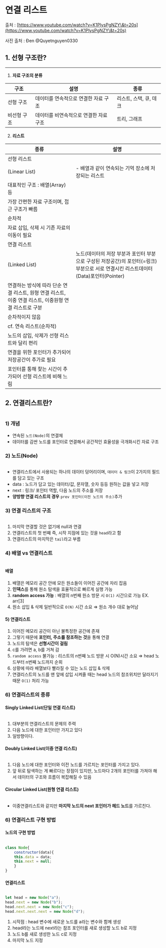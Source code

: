 # 연결 리스트

출처 : [https://www.youtube.com/watch?v=K1PlysPgNZY\&t=20s](https://www.youtube.com/watch?v=K1PlysPgNZY\&t=20s)

사진 출처 : Đen @Quyetnguyen0330

## 1. 선형 구조란?

***

1. **자료 구조의 분류**

| 구조     | 설명                    | 종류             |
| ------ | --------------------- | -------------- |
| 선형 구조  | 데이터를 연속적으로 연결한 자료 구조  | 리스트, 스택, 큐, 데크 |
| 비선형 구조 | 데이터를 비연속적으로 연결한 자료 구조 | 트리, 그래프        |

2. **리스트**

| 종류                                                           | 설명                                                                                |
| ------------------------------------------------------------ | --------------------------------------------------------------------------------- |
| 선형 리스트                                                       |                                                                                   |
| (Linear List)                                                | - 배열과 같이 연속되는 기억 장소에 저장되는 리스트                                                     |
| 대표적인 구조 : 배열(Array) 등                                        |                                                                                   |
| 가장 간편한 자료 구조이며, 접근 구조가 빠름                                    |                                                                                   |
| 순차적                                                          |                                                                                   |
| 자료 삽입, 삭제 시 기존 자료의 이동이 필요                                    |                                                                                   |
| 연결 리스트                                                       |                                                                                   |
| (Linked List)                                                | 노드(데이터의 저장 부분과 포인터 부분으로 구성된 저장공간)의 포인터(=링크) 부분으로 서로 연결시킨 리스트데이터(Data)포인터(Pointer) |
| 연결하는 방식에 따라 단순 연결 리스트, 원형 연결 리스트, 이중 연결 리스트, 이중원형 연결 리스트로 구분 |                                                                                   |
| 순차적이지 않음                                                     |                                                                                   |
| cf. 연속 리스트(순차적)                                              |                                                                                   |
| 노드의 삽입, 삭제가 선형 리스트와 달리 편리                                    |                                                                                   |
| 연결을 위한 포인터가 추가되어 저장공간이 추가로 필요                                |                                                                                   |
| 포인터를 통해 찾는 시간이 추가되어 선형 리스트에 비해 느림                            |                                                                                   |

## 2. 연결리스트란?

<figure><img src="../../.gitbook/assets/image (1) (1) (1) (1) (1) (1) (1) (1) (1) (1) (1) (1) (1) (1) (1) (1) (1) (1) (1) (1) (1) (1) (1) (1) (1) (1) (1) (1) (1) (1) (1) (1) (1) (1) (1) (1) (1) (1) (1) (1) (1) (1) (1) (1) (1) (1) (1) (1) (1) (1) (1) (1) (1) (1) (1) (1) (1) (1).png" alt=""><figcaption></figcaption></figure>

### 1) 개념

* 연속된 `노드(Node)`의 연결체
* 데이터를 감싼 노드를 포인터로 연결해서 공간적인 효율성을 극개화시킨 자료 구조

### 2) 노드(Node)

<figure><img src="../../.gitbook/assets/image (3) (1) (1) (1) (1) (1) (1) (1) (1) (1) (1) (1) (1) (1) (1) (1) (1) (1) (1) (1) (1) (1) (1) (1) (1) (1) (1) (1) (1) (1) (1) (1) (1) (1) (1) (1) (1) (1).png" alt=""><figcaption></figcaption></figure>

* 연결리스트에서 사용되는 하나의 데이터 덩어리이며, `데이터 & 링크`이 2가지의 필드를 담고 있는 구조
* data : 노드가 담고 있는 데이터/값, 문자열, 숫자 등등 원하는 값을 넣고 저장
* next : 링크/ 포인터 역할, 다음 노드의 주소를 저장
* **양방향 연결 리스트의 경우** `prev 포인터(이전 노드의 주소)`추가

### 3) 연결 리스트의 구조

<figure><img src="../../.gitbook/assets/image (4) (1) (1) (1) (1) (1) (1) (1) (1) (1) (1) (1) (1) (1) (1) (1) (1) (1) (1) (1) (1) (1) (1) (1) (1) (1) (1) (1) (1) (1) (1) (1) (1).png" alt=""><figcaption></figcaption></figure>

1. 마지막 연결할 것은 없기에 null과 연결
2. 연결리스트의 첫 번째 즉, 시작 지점에 있는 것을 `head`라고 함
3. 연결리스트의 마지막은 `tail`라고 부름

### 4) 배열 vs 연결리스트

<figure><img src="../../.gitbook/assets/image (5) (1) (1) (1) (1) (1) (1) (1) (1) (1) (1) (1) (1) (1) (1) (1) (1) (1) (1) (1) (1) (1) (1) (1) (1) (1).png" alt=""><figcaption></figcaption></figure>

#### 배열

1. 배열은 메모리 공간 안에 모든 원소들이 이어진 공간에 자리 잡음
2. **인덱스**를 통해 원소 탐색을 효율적으로 빠르게 실행 가능
3. **random access 가능** : 배열의 n번째 원소 방문 시 `O(1)` 시간으로 가능 EX. arr\[3]
4. 원소 삽입 & 삭제 일반적으로 `O(N)` 시간 소요 ⇒ 원소 개수 대로 늘어남

#### 5) 연결리스트

1. 이어진 메모리 공간이 아닌 불특정한 공간에 존재
2. 그렇기 때문에 **포인터, 주소를 참조하는 것**을 통해 연결
3. 노드의 탐색은 **선형시간이 걸림**
4. c를 가려면 a, b를 거쳐 감
5. `random access` 불가능 : 리스트의 n번째 노드 방문 시 O(N)시간 소요 ⇒ head 노드부터 n번째 노드까지 순회
6. 상황에 따라 배열보다 빨라질 수 있는 노드 삽입 & 삭제
7. 연결리스트의 노드를 맨 앞에 삽입 시켜줄 때는 head 노드의 참조위치만 달라지기 때문 `O(1)` 처리 가능

### 6) 연결리스트의 종류

#### Singly Linked List(단일 연결 리스트)

<figure><img src="../../.gitbook/assets/image (6) (1) (1) (1) (1) (1) (1) (1) (1) (1) (1) (1) (1) (1) (1) (1) (1) (1) (1) (1) (1).png" alt=""><figcaption></figcaption></figure>

1. 대부분의 연결리스트의 문제의 주력
2. 다음 노드에 대한 포인터만 가지고 있다
3. 일방향이다.

#### Doubly Linked List(이중 연결 리스트)

<figure><img src="../../.gitbook/assets/image (9) (1) (1) (1) (1) (1) (1) (1) (1) (1) (1) (1) (1).png" alt=""><figcaption></figcaption></figure>

1. 다음 노드에 대한 포인터와 이전 노드를 가르치는 포인터를 가지고 있다.
2. 앞 뒤로 탐색하는 게 빠르다는 장점이 있지만, 노드마다 2개의 포인터를 가져야 해서 데이터의 구조와 흐름이 복잡해질 수 있음

#### Circular Linked List(원형 연결 리스트)

<figure><img src="../../.gitbook/assets/image (8) (1) (1) (1) (1) (1) (1) (1) (1) (1) (1) (1) (1) (1) (1).png" alt=""><figcaption></figcaption></figure>

* 이중연결리스트와 같지만 **마지막 노드의 next 포인터가 헤드 노드**를 가르친다.

### 6) 연결리스트 구현 방법

#### 노드의 구현 방법

<figure><img src="../../.gitbook/assets/image (10) (1) (1) (1) (1) (1) (1) (1) (1) (1) (1).png" alt=""><figcaption></figcaption></figure>

```jsx
class Node{
	constructor(data){
	this.data = data;
	this.next = null;
	}
}
```

#### 연결리스트

<figure><img src="../../.gitbook/assets/image (11) (1) (1) (1) (1) (1) (1) (1) (1) (1).png" alt=""><figcaption></figcaption></figure>

```jsx
let head = new Node("a");
head.next = new Node("b");
head.next.next = new Node("c");
head.next.next.next = new Node("d");
```

1. 시작점 : head 변수에 새로운 노드를 a라는 변수와 함께 생성
2. head라는 노드에 next라는 참조 포인터를 새로 생성할 노드 b로 지정
3. 노드 b를 새로 생성한 노드 c로 지정
4. 마지막 노드 지정
